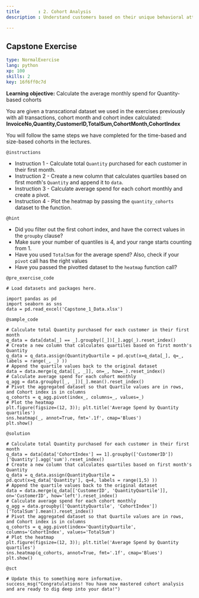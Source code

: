 ```yaml
---
title       : 2. Cohort Analysis
description : Understand customers based on their unique behavioral attributes

---
```

## Capstone Exercise

```yaml
type: NormalExercise
lang: python
xp: 100
skills: 2
key: 16f6ff0c7d

```
**Learning objective:** Calculate the average monthly spend for Quantity-based cohorts

You are given a transcational dataset we used in the exercises previously with all transactions, cohort month and cohort index calculated:
**InvoiceNo,Quantity,CustomerID,TotalSum,CohortMonth,CohortIndex**

You will follow the same steps we have completed for the time-based and size-based cohorts in the lectures. 

`@instructions`
- Instruction 1 - Calculate total `Quantity` purchased for each customer in their first month.
- Instruction 2 - Create a new column that calculates quartiles based on first month's `Quantity` and append it to `data`.
- Instruction 3 - Calculate average spend for each cohort monthly and create a pivot.
- Instruction 4 - Plot the heatmap by passing the `quantity_cohorts` dataset to the function.

`@hint`
- Did you filter out the first cohort index, and have the correct values in the `groupby` clause?
- Make sure your number of quantiles is 4, and your range starts counting from 1.
- Have you used `TotalSum` for the average spend? Also, check if your `pivot` call has the right values
- Have you passed the pivotted dataset to the `heatmap` function call?

`@pre_exercise_code`
```{python}
# Load datasets and packages here.

import pandas as pd
import seaborn as sns
data = pd.read_excel('Capstone_1_Data.xlsx')

```
`@sample_code`
```{python}
# Calculate total Quantity purchased for each customer in their first month
q_data = data[data[_] == _].groupby([_])[_].agg(_).reset_index()
# Create a new column that calculates quartiles based on first month's Quantity
q_data = q_data.assign(QuantityQuartile = pd.qcut(x=q_data[_], q=_, labels = range(_, _) ))
# Append the quartile values back to the original dataset
data = data.merge(q_data[[_, _]], on=_, how=_).reset_index()
# Calculate average spend for each cohort monthly
q_agg = data.groupby([_, _])[_].mean().reset_index()
# Pivot the aggregated dataset so that Quartile values are in rows, and Cohort index is in columns 
q_cohorts = q_agg.pivot(index_, columns=_, values=_)
# Plot the heatmap 
plt.figure(figsize=(12, 3)); plt.title('Average Spend by Quantity quartiles')
sns.heatmap(_, annot=True, fmt='.1f', cmap='Blues')
plt.show()
```
`@solution`
```{python}
# Calculate total Quantity purchased for each customer in their first month
q_data = data[data['CohortIndex'] == 1].groupby(['CustomerID'])['Quantity'].agg('sum').reset_index()
# Create a new column that calculates quartiles based on first month's Quantity
q_data = q_data.assign(QuantityQuartile = pd.qcut(x=q_data['Quantity'], q=4, labels = range(1,5) ))
# Append the quartile values back to the original dataset
data = data.merge(q_data[['CustomerID', 'QuantityQuartile']], on='CustomerID', how='left').reset_index()
# Calculate average spend for each cohort monthly
q_agg = data.groupby(['QuantityQuartile', 'CohortIndex'])['TotalSum'].mean().reset_index()
# Pivot the aggregated dataset so that Quartile values are in rows, and Cohort index is in columns 
q_cohorts = q_agg.pivot(index='QuantityQuartile', columns='CohortIndex', values='TotalSum')
# Plot the heatmap 
plt.figure(figsize=(12, 3)); plt.title('Average Spend by Quantity quartiles')
sns.heatmap(q_cohorts, annot=True, fmt='.1f', cmap='Blues')
plt.show()
```
`@sct`
```{python}
# Update this to something more informative.
success_msg("Congratulations! You have now mastered cohort analysis and are ready to dig deep into your data!")
```





